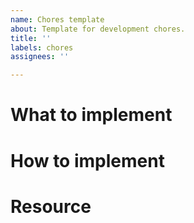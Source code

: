 ```yaml
---
name: Chores template
about: Template for development chores.
title: ''
labels: chores
assignees: ''

---
```


# What to implement

# How to implement

# Resource
